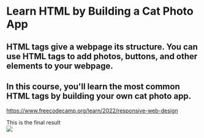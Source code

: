 # Learn HTML by Building a Cat Photo App

## HTML tags give a webpage its structure. You can use HTML tags to add photos, buttons, and other elements to your webpage.

## In this course, you'll learn the most common HTML tags by building your own cat photo app.
https://www.freecodecamp.org/learn/2022/responsive-web-design

This is the final result<br>
<img src="/1. Learn HTML by Building a Cat Photo App/Final result..PNG">
